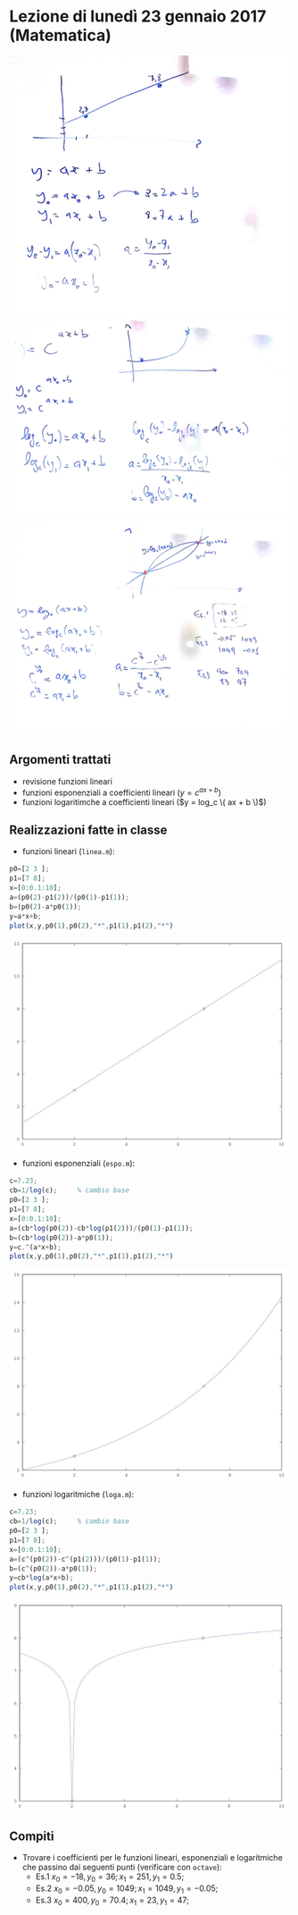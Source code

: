 # Lezione di lunedì 23 gennaio 2017 (Matematica)

![whiteboard 1](./P_20170123_1.jpg)
![whiteboard 2](./P_20170123_2.jpg)
![whiteboard 3](./P_20170123_3.jpg)

## Argomenti trattati

* revisione funzioni lineari
* funzioni esponenziali a coefficienti lineari ($y = c^{ax + b}$)
* funzioni logaritimche a coefficienti lineari ($y = log_c \( ax + b \)$)

## Realizzazioni fatte in classe

* funzioni lineari (`linea.m`):

```octave
p0=[2 3 ];
p1=[7 8];
x=[0:0.1:10];
a=(p0(2)-p1(2))/(p0(1)-p1(1));
b=(p0(2)-a*p0(1));
y=a*x+b;
plot(x,y,p0(1),p0(2),"*",p1(1),p1(2),"*")
```

![plot linea.m1](./linea.jpg)

* funzioni esponenziali (`espo.m`):

```octave
c=7.23;
cb=1/log(c);     % cambio base
p0=[2 3 ];
p1=[7 8];
x=[0:0.1:10];
a=(cb*log(p0(2))-cb*log(p1(2)))/(p0(1)-p1(1));
b=(cb*log(p0(2))-a*p0(1));
y=c.^(a*x+b);
plot(x,y,p0(1),p0(2),"*",p1(1),p1(2),"*")
```

![plot espo.m1](./espo.jpg)

* funzioni logaritmiche (`loga.m`):

```octave
c=7.23;
cb=1/log(c);     % cambio base
p0=[2 3 ];
p1=[7 8];
x=[0:0.1:10];
a=(c^(p0(2))-c^(p1(2)))/(p0(1)-p1(1));
b=(c^(p0(2))-a*p0(1));
y=cb*log(a*x+b);
plot(x,y,p0(1),p0(2),"*",p1(1),p1(2),"*")
```

![plot loga.m1](./loga.jpg)

## Compiti

* Trovare i coefficienti per le funzioni lineari, esponenziali e logaritmiche che passino dai seguenti
  punti (verificare con `octave`):
  * Es.1 $x_0 = -18, y_0 = 36; x_1 = 251, y_1 = 0.5;$
  * Es.2 $x_0 = -0.05, y_0 = 1049; x_1 = 1049, y_1 = -0.05;$
  * Es.3 $x_0 = 400, y_0 = 70.4; x_1 = 23, y_1 = 47;$
